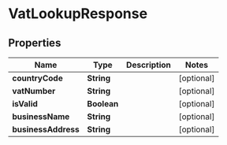 
# VatLookupResponse

## Properties
Name | Type | Description | Notes
------------ | ------------- | ------------- | -------------
**countryCode** | **String** |  |  [optional]
**vatNumber** | **String** |  |  [optional]
**isValid** | **Boolean** |  |  [optional]
**businessName** | **String** |  |  [optional]
**businessAddress** | **String** |  |  [optional]



